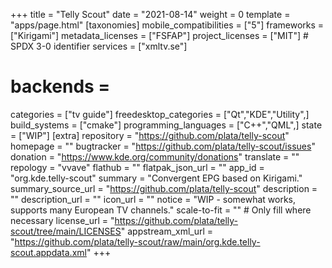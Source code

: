 +++
title = "Telly Scout"
date = "2021-08-14"
weight = 0
template = "apps/page.html"
[taxonomies]
mobile_compatibilities = ["5"]
frameworks = ["Kirigami"]
metadata_licenses = ["FSFAP"]
project_licenses = ["MIT"] # SPDX 3-0 identifier
services = ["xmltv.se"] 
# backends =  
categories = ["tv guide"]
freedesktop_categories = ["Qt","KDE","Utility",]
build_systems = ["cmake"]
programming_languages = ["C++","QML",]
state = ["WIP"]
[extra]
repository = "https://github.com/plata/telly-scout"
homepage = ""
bugtracker = "https://github.com/plata/telly-scout/issues"
donation = "https://www.kde.org/community/donations"
translate = ""
repology = "vvave"
flathub = ""
flatpak_json_url = ""
app_id = "org.kde.telly-scout"
summary = "Convergent EPG based on Kirigami."
summary_source_url = "https://github.com/plata/telly-scout"
description = ""
description_url = ""
icon_url = ""
notice = "WIP - somewhat works, supports many European TV channels."
scale-to-fit = "" # Only fill where necessary
license_url = "https://github.com/plata/telly-scout/tree/main/LICENSES"
appstream_xml_url = "https://github.com/plata/telly-scout/raw/main/org.kde.telly-scout.appdata.xml"
+++
